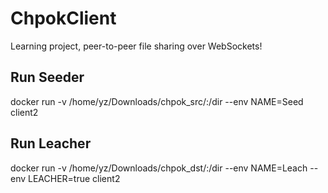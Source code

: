 # ChpokClient

Learning project, peer-to-peer file sharing over WebSockets!

## Run Seeder
docker run -v /home/yz/Downloads/chpok_src/:/dir --env NAME=Seed client2

## Run Leacher
docker run -v /home/yz/Downloads/chpok_dst/:/dir --env NAME=Leach --env LEACHER=true client2
